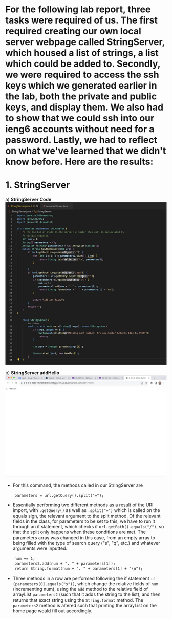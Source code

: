# **For the following lab report, three tasks were required of us. The first required creating our own local server webpage called StringServer, which housed a list of strings, a list which could be added to. Secondly, we were required to access the ssh keys which we generated earlier in the lab, both the private and public keys, and display them. We also had to show that we could ssh into our ieng6 accounts without need for a password. Lastly, we had to reflect on what we've learned that we didn't know before. Here are the results:** 

# **1. StringServer**

a) **StringServer Code**
![image](StringServerCode.jpg)

b) **StringServer addHello**
![image](StringServerAddHello.jpg)

- For this command, the methods called in our StringServer are

```
    parameters = url.getQuery().split("=");
```

- Essentially performing two different methods as a result of the URI import, with ```.getQuery()``` as well as ```.split("=")``` which is called on the equals sign, the relevant argument to the split method. Of the relevant fields in the class, for parameters to be set to this, we have to run it through an if statement, which checks if ```url.getPath().equals("/")```, so that the split only happens when these conditions are met. The parameters array was changed in this case, from an empty array to being filled with the type of search query ("s", "q", etc.) and whatever arguments were inputted. 

``` 
    num += 1;
    parameters2.add(num + ". " + parameters[1]);
    return String.format(num + ". " + parameters[1] + "\n");
```
- Three methods in a row are performed following the if statement ```if (parameters[0].equals("s"))```, which change the relative fields of ```num``` (incrementing num), using the ```add``` method to the relative field of arrayList ```parameters2``` (such that it adds the string to the list), and then returns that exact string using the ```String.format``` method. The ```parameters2``` method is altered such that printing the arrayList on the home page would fill out accordingly.

